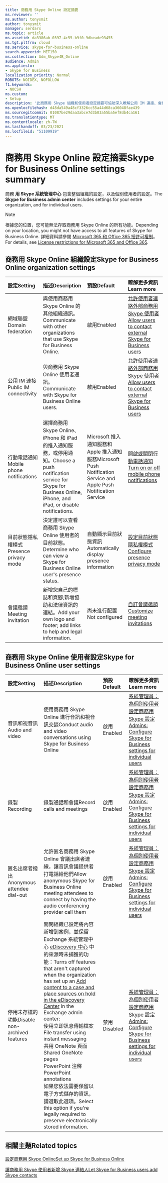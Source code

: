 ```yaml
---
title: 商務用 Skype Online 設定摘要
ms.reviewer: ''
ms.author: tonysmit
author: tonysmit
manager: serdars
ms.topic: article
ms.assetid: da3386ab-0397-4c55-b9f0-9dbeade93455
ms.tgt.pltfrm: cloud
ms.service: skype-for-business-online
search.appverid: MET150
ms.collection: Adm_Skype4B_Online
audience: Admin
ms.appliesto:
- Skype for Business
localization_priority: Normal
ROBOTS: NOIDEX, NOFOLLOW
f1.keywords:
- NOCSH
ms.custom:
- Setup
description: '此商務用 Skype 組織和使用者設定摘要可協助深入瞭解公用 IM 連接、會議邀請、錄製通話和會議等。  '
ms.openlocfilehash: d48da549a48cf3326cc55a44d68ca36048fae439
ms.sourcegitcommit: 01087be29daa3abce7d3b03a55ba5ef8db4ca161
ms.translationtype: MT
ms.contentlocale: zh-TW
ms.lasthandoff: 03/23/2021
ms.locfileid: "51109919"
---
```

# <a name="skype-for-business-online-settings-summary"></a><span data-ttu-id="6109a-103">商務用 Skype Online 設定摘要</span><span class="sxs-lookup"><span data-stu-id="6109a-103">Skype for Business Online settings summary</span></span>

<span data-ttu-id="6109a-104">商務 **用 Skype 系統管理中心** 包含整個組織的設定，以及個別使用者的設定。</span><span class="sxs-lookup"><span data-stu-id="6109a-104">The **Skype for Business admin center** includes settings for your entire organization, and for individual users.</span></span> 
  
> [!NOTE]
>  <span data-ttu-id="6109a-105">根據您的位置，您可能無法存取商務用 Skype Online 的所有功能。</span><span class="sxs-lookup"><span data-stu-id="6109a-105">Depending on your location, you might not have access to all features of Skype for Business Online.</span></span> <span data-ttu-id="6109a-106">詳細資料請參閱 [Microsoft 365 和 Office 365 授許可權制](/microsoft-365/commerce/)。</span><span class="sxs-lookup"><span data-stu-id="6109a-106">For details, see [License restrictions for Microsoft 365 and Office 365](/microsoft-365/commerce/).</span></span> 
  
## <a name="skype-for-business-online-organization-settings"></a><span data-ttu-id="6109a-107">商務用 Skype Online 組織設定</span><span class="sxs-lookup"><span data-stu-id="6109a-107">Skype for Business Online organization settings</span></span>
<span data-ttu-id="6109a-108"><a name="__top"> </a></span><span class="sxs-lookup"><span data-stu-id="6109a-108"><a name="__top"> </a></span></span>

|<span data-ttu-id="6109a-109">**設定**</span><span class="sxs-lookup"><span data-stu-id="6109a-109">**Setting**</span></span>|<span data-ttu-id="6109a-110">**描述**</span><span class="sxs-lookup"><span data-stu-id="6109a-110">**Description**</span></span>|<span data-ttu-id="6109a-111">**預設**</span><span class="sxs-lookup"><span data-stu-id="6109a-111">**Default**</span></span>|<span data-ttu-id="6109a-112">**瞭解更多資訊**</span><span class="sxs-lookup"><span data-stu-id="6109a-112">**Learn more**</span></span>|
|:-----|:-----|:-----|:-----|
|<span data-ttu-id="6109a-113">網域聯盟</span><span class="sxs-lookup"><span data-stu-id="6109a-113">Domain federation</span></span>  <br/> |<span data-ttu-id="6109a-114">與使用商務用 Skype Online 的其他組織通訊。</span><span class="sxs-lookup"><span data-stu-id="6109a-114">Communicate with other organizations that use Skype for Business Online.</span></span>  <br/> |<span data-ttu-id="6109a-115">啟用</span><span class="sxs-lookup"><span data-stu-id="6109a-115">Enabled</span></span>  <br/> |[<span data-ttu-id="6109a-116">允許使用者連絡外部商務用 Skype 使用者</span><span class="sxs-lookup"><span data-stu-id="6109a-116">Allow users to contact external Skype for Business users</span></span>](allow-users-to-contact-external-skype-for-business-users.md) <br/> |
|<span data-ttu-id="6109a-117">公用 IM 連接</span><span class="sxs-lookup"><span data-stu-id="6109a-117">Public IM connectivity</span></span>  <br/> |<span data-ttu-id="6109a-118">與商務用 Skype Online 使用者通訊。</span><span class="sxs-lookup"><span data-stu-id="6109a-118">Communicate with Skype for Business Online users.</span></span>  <br/> |<span data-ttu-id="6109a-119">啟用</span><span class="sxs-lookup"><span data-stu-id="6109a-119">Enabled</span></span>  <br/> |[<span data-ttu-id="6109a-120">允許使用者連絡外部商務用 Skype 使用者</span><span class="sxs-lookup"><span data-stu-id="6109a-120">Allow users to contact external Skype for Business users</span></span>](allow-users-to-contact-external-skype-for-business-users.md) <br/> |
|<span data-ttu-id="6109a-121">行動電話通知</span><span class="sxs-lookup"><span data-stu-id="6109a-121">Mobile phone notifications</span></span>  <br/> |<span data-ttu-id="6109a-122">選擇商務用 Skype Online、iPhone 和 iPad 的推入通知服務，或停用通知。</span><span class="sxs-lookup"><span data-stu-id="6109a-122">Choose a push notification service for Skype for Business Online, iPhone, and iPad, or disable notifications.</span></span>  <br/> |<span data-ttu-id="6109a-123">Microsoft 推入通知服務和 Apple 推入通知服務</span><span class="sxs-lookup"><span data-stu-id="6109a-123">Microsoft Push Notification Service and Apple Push Notification Service</span></span>  <br/> |[<span data-ttu-id="6109a-124">開啟或關閉行動電話通知</span><span class="sxs-lookup"><span data-stu-id="6109a-124">Turn on or off mobile phone notifications</span></span>](turn-on-or-off-mobile-phone-notifications.md) <br/> |
|<span data-ttu-id="6109a-125">目前狀態隱私權模式</span><span class="sxs-lookup"><span data-stu-id="6109a-125">Presence privacy mode</span></span>  <br/> |<span data-ttu-id="6109a-126">決定誰可以查看商務用 Skype Online 使用者的目前狀態。</span><span class="sxs-lookup"><span data-stu-id="6109a-126">Determine who can view a Skype for Business Online user's presence status.</span></span>  <br/> |<span data-ttu-id="6109a-127">自動顯示目前狀態資訊</span><span class="sxs-lookup"><span data-stu-id="6109a-127">Automatically display presence information</span></span>  <br/> |[<span data-ttu-id="6109a-128">設定目前狀態隱私權模式</span><span class="sxs-lookup"><span data-stu-id="6109a-128">Configure presence privacy mode</span></span>](configure-presence-privacy-mode.md) <br/> |
|<span data-ttu-id="6109a-129">會議邀請</span><span class="sxs-lookup"><span data-stu-id="6109a-129">Meeting invitation</span></span>  <br/> |<span data-ttu-id="6109a-130">新增您自己的標誌和頁腳;新增協助和法律資訊的連結。</span><span class="sxs-lookup"><span data-stu-id="6109a-130">Add your own logo and footer; add links to help and legal information.</span></span>  <br/> |<span data-ttu-id="6109a-131">尚未進行配置</span><span class="sxs-lookup"><span data-stu-id="6109a-131">Not configured</span></span>  <br/> |[<span data-ttu-id="6109a-132">自訂會議邀請</span><span class="sxs-lookup"><span data-stu-id="6109a-132">Customize meeting invitations</span></span>](customize-meeting-invitations.md) <br/> |
   
## <a name="skype-for-business-online-user-settings"></a><span data-ttu-id="6109a-133">商務用 Skype Online 使用者設定</span><span class="sxs-lookup"><span data-stu-id="6109a-133">Skype for Business Online user settings</span></span>
<span data-ttu-id="6109a-134"><a name="__toc314837470"> </a></span><span class="sxs-lookup"><span data-stu-id="6109a-134"><a name="__toc314837470"> </a></span></span>

|<span data-ttu-id="6109a-135">**設定**</span><span class="sxs-lookup"><span data-stu-id="6109a-135">**Setting**</span></span>|<span data-ttu-id="6109a-136">**描述**</span><span class="sxs-lookup"><span data-stu-id="6109a-136">**Description**</span></span>|<span data-ttu-id="6109a-137">**預設**</span><span class="sxs-lookup"><span data-stu-id="6109a-137">**Default**</span></span>|<span data-ttu-id="6109a-138">**瞭解更多資訊**</span><span class="sxs-lookup"><span data-stu-id="6109a-138">**Learn more**</span></span>|
|:-----|:-----|:-----|:-----|
|<span data-ttu-id="6109a-139">音訊和視音訊</span><span class="sxs-lookup"><span data-stu-id="6109a-139">Audio and video</span></span>  <br/> |<span data-ttu-id="6109a-140">使用商務用 Skype Online 進行音訊和視音訊交談</span><span class="sxs-lookup"><span data-stu-id="6109a-140">Conduct audio and video conversations using Skype for Business Online</span></span>  <br/> |<span data-ttu-id="6109a-141">啟用</span><span class="sxs-lookup"><span data-stu-id="6109a-141">Enabled</span></span>  <br/> |[<span data-ttu-id="6109a-142">系統管理員：為個別使用者設定商務用 Skype 設定</span><span class="sxs-lookup"><span data-stu-id="6109a-142">Admins: Configure Skype for Business settings for individual users</span></span>](configure-skype-for-business-settings-for-individual-users.md) <br/> |
|<span data-ttu-id="6109a-143">錄製</span><span class="sxs-lookup"><span data-stu-id="6109a-143">Recording</span></span>  <br/> |<span data-ttu-id="6109a-144">錄製通話和會議</span><span class="sxs-lookup"><span data-stu-id="6109a-144">Record calls and meetings</span></span>  <br/> |<span data-ttu-id="6109a-145">啟用</span><span class="sxs-lookup"><span data-stu-id="6109a-145">Enabled</span></span>  <br/> |[<span data-ttu-id="6109a-146">系統管理員：為個別使用者設定商務用 Skype 設定</span><span class="sxs-lookup"><span data-stu-id="6109a-146">Admins: Configure Skype for Business settings for individual users</span></span>](configure-skype-for-business-settings-for-individual-users.md) <br/> |
|<span data-ttu-id="6109a-147">匿名出席者撥出</span><span class="sxs-lookup"><span data-stu-id="6109a-147">Anonymous attendee dial-out</span></span>  <br/> |<span data-ttu-id="6109a-148">允許匿名商務用 Skype Online 會議出席者連線，讓音訊會議提供者打電話給他們</span><span class="sxs-lookup"><span data-stu-id="6109a-148">Allow anonymous Skype for Business Online meeting attendees to connect by having the audio conferencing provider call them</span></span>  <br/> |<span data-ttu-id="6109a-149">啟用</span><span class="sxs-lookup"><span data-stu-id="6109a-149">Enabled</span></span>  <br/> |[<span data-ttu-id="6109a-150">系統管理員：為個別使用者設定商務用 Skype 設定</span><span class="sxs-lookup"><span data-stu-id="6109a-150">Admins: Configure Skype for Business settings for individual users</span></span>](configure-skype-for-business-settings-for-individual-users.md) <br/> |
|<span data-ttu-id="6109a-151">停用未存檔的功能</span><span class="sxs-lookup"><span data-stu-id="6109a-151">Disable non-archived features</span></span>  <br/> | <span data-ttu-id="6109a-152">關閉組織已設定將內容新增到案例，並保留 Exchange 系統管理中心 [eDiscovery 中心](/SharePoint/governance/add-content-to-a-case-and-place-sources-on-hold-in-the-ediscovery-center) 中的來源時未捕獲的功能：</span><span class="sxs-lookup"><span data-stu-id="6109a-152">Turns off features that aren't captured when the organization has set up an [Add content to a case and place sources on hold in the eDiscovery Center](/SharePoint/governance/add-content-to-a-case-and-place-sources-on-hold-in-the-ediscovery-center) in the Exchange admin center:</span></span> <br/>  <span data-ttu-id="6109a-153">使用立即訊息傳輸檔案</span><span class="sxs-lookup"><span data-stu-id="6109a-153">File transfer using instant messaging</span></span> <br/>  <span data-ttu-id="6109a-154">共用 OneNote 頁面</span><span class="sxs-lookup"><span data-stu-id="6109a-154">Shared OneNote pages</span></span> <br/>  <span data-ttu-id="6109a-155">PowerPoint 注釋</span><span class="sxs-lookup"><span data-stu-id="6109a-155">PowerPoint annotations</span></span> <br/>  <span data-ttu-id="6109a-156">如果您依法需要保留以電子方式儲存的資訊，請選取此選項。</span><span class="sxs-lookup"><span data-stu-id="6109a-156">Select this option if you're legally required to preserve electronically stored information.</span></span> <br/> |<span data-ttu-id="6109a-157">禁用</span><span class="sxs-lookup"><span data-stu-id="6109a-157">Disabled</span></span>  <br/> |[<span data-ttu-id="6109a-158">系統管理員：為個別使用者設定商務用 Skype 設定</span><span class="sxs-lookup"><span data-stu-id="6109a-158">Admins: Configure Skype for Business settings for individual users</span></span>](configure-skype-for-business-settings-for-individual-users.md) <br/> |
   
## <a name="related-topics"></a><span data-ttu-id="6109a-159">相關主題</span><span class="sxs-lookup"><span data-stu-id="6109a-159">Related topics</span></span>
[<span data-ttu-id="6109a-160">設定商務用 Skype Online</span><span class="sxs-lookup"><span data-stu-id="6109a-160">Set up Skype for Business Online</span></span>](set-up-skype-for-business-online.md)

[<span data-ttu-id="6109a-161">讓商務用 Skype 使用者新增 Skype 連絡人</span><span class="sxs-lookup"><span data-stu-id="6109a-161">Let Skype for Business users add Skype contacts</span></span>](let-skype-for-business-users-add-skype-contacts.md)

  
